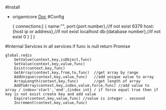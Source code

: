 #Install
- origamicore [Doc](https://github.com/vahidHossaini/origami#readme)
#Config

	{
		connections:[
			{
				name:"",
				port:{port number},//if not exist 6379
				host:{host ip or address},//if not exist localhost
				db:{database number},//if not exist 0
			}
		]
	}

#Internal Services
	in all services if func is null return Promise
	
	global.redis		
		GetValue(context,key,isObject,func) 
		SetValue(context,key,value,func) 
		Exist(context,key,func)
		GetArray(context,key,from,to,func)	//get array by range
		AddUnique(context,key,value,func)	//add unique value to array
		ArrayLength(context,key,func)		//get length of array
		AddToArray(context,key,index,value,force,func) //add value to array / index='start','end',{index int} / if force equal true then if key is not exist create key and add value
		Expire(context,key,value,func) //value is integer . secound
		Increment(context,key,value,func)
		